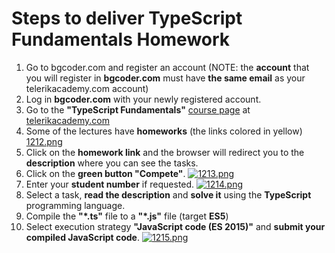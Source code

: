 # Steps to deliver TypeScript Fundamentals Homework

 1. Go to bgcoder.com and register an account (NOTE: the **account** that you will register in **bgcoder.com** must have **the same email** as your telerikacademy.com account)
 2. Log in **bgcoder.com** with your newly registered account.
 3. Go to the **"TypeScript Fundamentals"** [course page](http://telerikacademy.com/Courses/Courses/Details/383) at [telerikacademy.com](http://telerikacademy.com/)
 4. Some of the lectures have **homeworks** (the links colored in yellow)
 	[1212.png](http://postimg.org/image/k443m2gyb/)
 5.  Click on the **homework link**  and the browser will redirect you to the **description** where you can see the tasks.
 6. Click on the **green button "Compete"**.
	[![1213.png](https://s22.postimg.org/oinniqrht/1213.png)](https://postimg.org/image/hs769b4bx/)
 7. Enter your  **student number** if requested.
 	[![1214.png](https://s16.postimg.org/cvv1oxqrp/1214.png)](https://postimg.org/image/eno0jua4h/)
 8. Select a task, **read the description** and **solve it** using the **TypeScript** programming language.
 9. Compile the **"*.ts"** file to a **"*.js"** file (target **ES5**)
 10. Select execution strategy **"JavaScript code (ES 2015)"** and **submit your compiled JavaScript code**.
	[![1215.png](https://s16.postimg.org/7hz7btqnp/1215.png)](https://postimg.org/image/p80vwv48h/)
